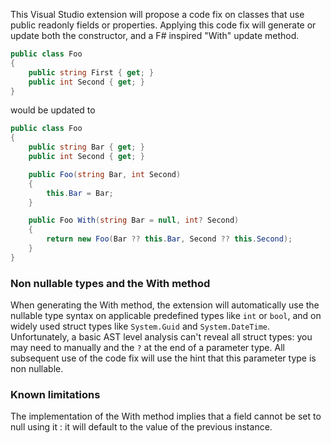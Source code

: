 This Visual Studio extension will propose a code fix on classes that use public readonly fields or properties. Applying this code fix will generate or update both the constructor, and a F# inspired "With" update method.

```C#
public class Foo
{
    public string First { get; }
    public int Second { get; }
}
```

would be updated to

```C#
public class Foo
{
    public string Bar { get; }
    public int Second { get; }

    public Foo(string Bar, int Second)
    {
        this.Bar = Bar;
    }

    public Foo With(string Bar = null, int? Second)
    {
        return new Foo(Bar ?? this.Bar, Second ?? this.Second);
    }
}
```

### Non nullable types and the With method

When generating the With method, the extension will automatically use the nullable type syntax on applicable predefined types like `int` or `bool`, and on widely used struct types like `System.Guid` and `System.DateTime`. Unfortunately, a basic AST level analysis can't reveal all struct types: you may need to manually and the `?` at the end of a parameter type. All subsequent use of the code fix will use the hint that this parameter type is non nullable.

### Known limitations

The implementation of the With method implies that a field cannot be set to null using it : it will default to the value of the previous instance.
